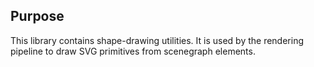 ## Purpose

This library contains shape-drawing utilities. It is used by the rendering pipeline to draw SVG primitives from scenegraph elements.